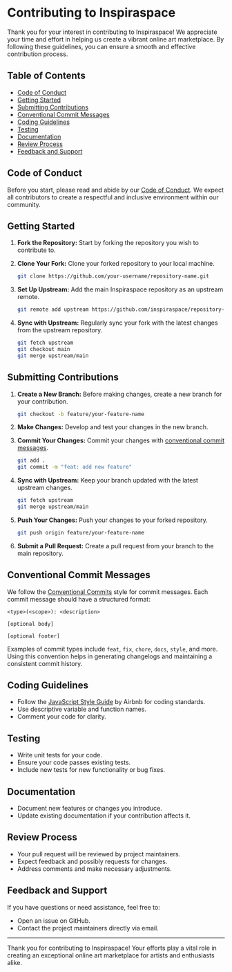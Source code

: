 # Contributing to Inspiraspace

Thank you for your interest in contributing to Inspiraspace! We appreciate your time and effort in helping us create a vibrant online art marketplace. By following these guidelines, you can ensure a smooth and effective contribution process.

## Table of Contents

- [Code of Conduct](#code-of-conduct)
- [Getting Started](#getting-started)
- [Submitting Contributions](#submitting-contributions)
- [Conventional Commit Messages](#conventional-commit-messages)
- [Coding Guidelines](#coding-guidelines)
- [Testing](#testing)
- [Documentation](#documentation)
- [Review Process](#review-process)
- [Feedback and Support](#feedback-and-support)

## Code of Conduct

Before you start, please read and abide by our [Code of Conduct](CODE_OF_CONDUCT.md). We expect all contributors to create a respectful and inclusive environment within our community.

## Getting Started

1. **Fork the Repository:** Start by forking the repository you wish to contribute to.

2. **Clone Your Fork:** Clone your forked repository to your local machine.

    ```bash
    git clone https://github.com/your-username/repository-name.git
    ```

3. **Set Up Upstream:** Add the main Inspiraspace repository as an upstream remote.

    ```bash
    git remote add upstream https://github.com/inspiraspace/repository-name.git
    ```

4. **Sync with Upstream:** Regularly sync your fork with the latest changes from the upstream repository.

    ```bash
    git fetch upstream
    git checkout main
    git merge upstream/main
    ```

## Submitting Contributions

1. **Create a New Branch:** Before making changes, create a new branch for your contribution.

    ```bash
    git checkout -b feature/your-feature-name
    ```

2. **Make Changes:** Develop and test your changes in the new branch.

3. **Commit Your Changes:** Commit your changes with [conventional commit messages](#conventional-commit-messages).

    ```bash
    git add .
    git commit -m "feat: add new feature"
    ```

4. **Sync with Upstream:** Keep your branch updated with the latest upstream changes.

    ```bash
    git fetch upstream
    git merge upstream/main
    ```

5. **Push Your Changes:** Push your changes to your forked repository.

    ```bash
    git push origin feature/your-feature-name
    ```

6. **Submit a Pull Request:** Create a pull request from your branch to the main repository.

## Conventional Commit Messages

We follow the [Conventional Commits](https://www.conventionalcommits.org/en/v1.0.0/) style for commit messages. Each commit message should have a structured format:

```
<type>(<scope>): <description>

[optional body]

[optional footer]
```

Examples of commit types include `feat`, `fix`, `chore`, `docs`, `style`, and more. Using this convention helps in generating changelogs and maintaining a consistent commit history.

## Coding Guidelines

- Follow the [JavaScript Style Guide](https://github.com/airbnb/javascript) by Airbnb for coding standards.
- Use descriptive variable and function names.
- Comment your code for clarity.

## Testing

- Write unit tests for your code.
- Ensure your code passes existing tests.
- Include new tests for new functionality or bug fixes.

## Documentation

- Document new features or changes you introduce.
- Update existing documentation if your contribution affects it.

## Review Process

- Your pull request will be reviewed by project maintainers.
- Expect feedback and possibly requests for changes.
- Address comments and make necessary adjustments.

## Feedback and Support

If you have questions or need assistance, feel free to:

- Open an issue on GitHub.
- Contact the project maintainers directly via email.

---

Thank you for contributing to Inspiraspace! Your efforts play a vital role in creating an exceptional online art marketplace for artists and enthusiasts alike.
